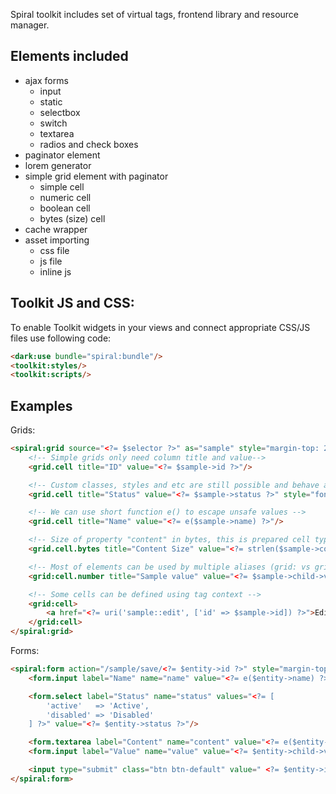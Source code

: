 Spiral toolkit includes set of virtual tags, frontend library and resource manager.

Elements included
-----------------
* ajax forms
    * input
    * static
    * selectbox
    * switch
    * textarea
    * radios and check boxes
* paginator element
* lorem generator
* simple grid element with paginator
    * simple cell
    * numeric cell
    * boolean cell
    * bytes (size) cell
* cache wrapper
* asset importing
    * css file
    * js file
    * inline js
    
Toolkit JS and CSS:
--------
To enable Toolkit widgets in your views and connect appropriate CSS/JS files use following code:

```html
<dark:use bundle="spiral:bundle"/>
<toolkit:styles/>
<toolkit:scripts/>
```

Examples
--------

Grids:

```html
<spiral:grid source="<?= $selector ?>" as="sample" style="margin-top: 20px;">
    <!-- Simple grids only need column title and value-->
    <grid.cell title="ID" value="<?= $sample->id ?>"/>

    <!-- Custom classes, styles and etc are still possible and behave as in regular tags -->
    <grid.cell title="Status" value="<?= $sample->status ?>" style="font-weight: bold;"/>

    <!-- We can use short function e() to escape unsafe values -->
    <grid.cell title="Name" value="<?= e($sample->name) ?>"/>

    <!-- Size of property "content" in bytes, this is prepared cell type (see bool, bytes and number) -->
    <grid.cell.bytes title="Content Size" value="<?= strlen($sample->content) ?>"/>

    <!-- Most of elements can be used by multiple aliases (grid: vs grid.) -->
    <grid:cell.number title="Sample value" value="<?= $sample->child->value ?>"/>

    <!-- Some cells can be defined using tag context -->
    <grid:cell>
        <a href="<?= uri('sample::edit', ['id' => $sample->id]) ?>">Edit element</a>
    </grid:cell>
</spiral:grid>
```

Forms:

```html
<spiral:form action="/sample/save/<?= $entity->id ?>" style="margin-top: 20px;">
    <form.input label="Name" name="name" value="<?= e($entity->name) ?>"/>

    <form.select label="Status" name="status" values="<?= [
        'active'   => 'Active',
        'disabled' => 'Disabled'
    ] ?>" value="<?= $entity->status ?>"/>

    <form.textarea label="Content" name="content" value="<?= e($entity->content) ?>"/>
    <form.input label="Value" name="value" value="<?= $entity->child->value ?>"/>

    <input type="submit" class="btn btn-default" value=" <?= $entity->isLoaded() ? 'Update' : 'Create' ?>"/>
</spiral:form>
```
